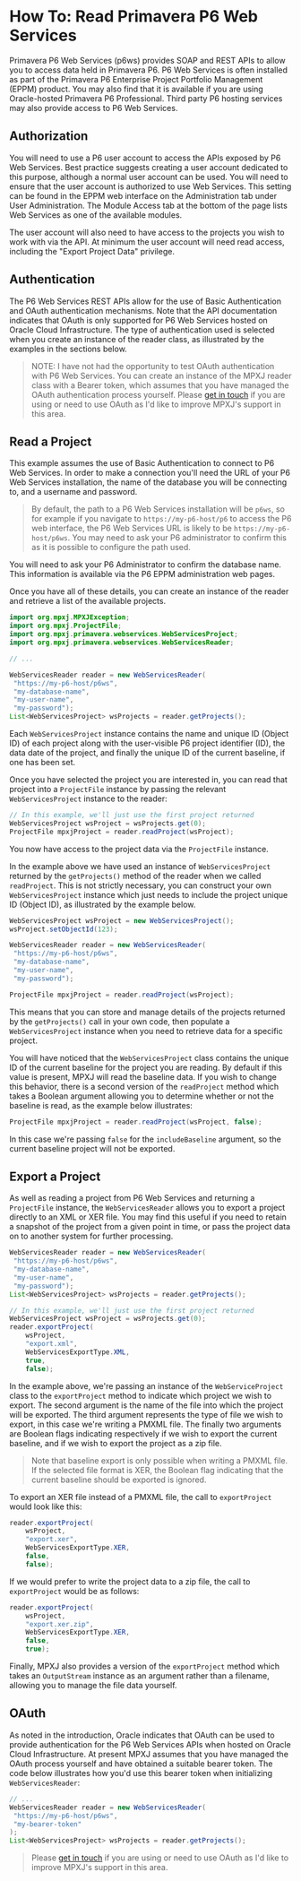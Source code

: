 # How To: Read Primavera P6 Web Services

Primavera P6 Web Services (p6ws) provides SOAP and REST APIs to allow you to
access data held in Primavera P6. P6 Web Services is often installed as part of
the Primavera P6 Enterprise Project Portfolio Management (EPPM) product. You
may also find that it is available if you are using Oracle-hosted Primavera P6
Professional. Third party P6 hosting services may also provide access to P6 Web
Services.

## Authorization

You will need to use a P6 user account to access the APIs exposed by P6 Web
Services. Best practice suggests creating a user account dedicated to this
purpose, although a normal user account can be used. You will need to ensure
that the user account is authorized to use Web Services. This setting can be
found in the EPPM web interface on the Administration tab under User
Administration. The Module Access tab at the bottom of the page lists Web
Services as one of the available modules.

The user account will also need to have access to the projects you wish to work
with via the API. At minimum the user account will need read access, including
the "Export Project Data" privilege.

## Authentication

The P6 Web Services REST APIs allow for the use of Basic Authentication and
OAuth authentication mechanisms. Note that the API documentation indicates that
OAuth is only supported for P6 Web Services hosted on Oracle Cloud
Infrastructure. The type of authentication used is selected when you create an
instance of the reader class, as illustrated by the examples in the sections
below.

> NOTE: I have not had the opportunity to test OAuth authentication with P6 Web Services.
> You can create an instance of the MPXJ reader class with a Bearer token,
> which assumes that
> you have managed the OAuth authentication process yourself. Please 
> [get in touch](mailto:jon@timephased.com)
> if you are using or need to use OAuth as I'd like to improve MPXJ's 
> support in this area.


## Read a Project

This example assumes the use of Basic Authentication to connect to P6 Web
Services. In order to make a connection you'll need the URL of your P6 Web
Services installation, the name of the database you will be connecting to, and
a username and password.

> By default, the path to a P6 Web Services installation will be `p6ws`,
> so for example if you navigate to `https://my-p6-host/p6` to access
> the P6 web interface, the P6 Web Services URL is likely to be 
> `https://my-p6-host/p6ws`. You may need to ask your P6 administrator to
> confirm this as it is possible to configure the path used.

You will need to ask your P6 Administrator to confirm the database name.
This information is available via the P6 EPPM administration web pages.

Once you have all of these details, you can create an instance of
the reader and retrieve a list of the available projects.

```java
import org.mpxj.MPXJException;
import org.mpxj.ProjectFile;
import org.mpxj.primavera.webservices.WebServicesProject;
import org.mpxj.primavera.webservices.WebServicesReader;

// ...

WebServicesReader reader = new WebServicesReader(
 "https://my-p6-host/p6ws",
 "my-database-name",
 "my-user-name",
 "my-password");
List<WebServicesProject> wsProjects = reader.getProjects();
```

Each `WebServicesProject` instance contains the name and unique ID (Object ID)
of each project along with the user-visible P6 project identifier (ID), the
data date of the project, and finally the unique ID of the current baseline,
if one has been set.

Once you have selected the project you are interested in, you can read that
project into a `ProjectFile` instance by passing the relevant
`WebServicesProject` instance to the reader:


```java
// In this example, we'll just use the first project returned
WebServicesProject wsProject = wsProjects.get(0);
ProjectFile mpxjProject = reader.readProject(wsProject);
```

You now have access to the project data via the `ProjectFile` instance.

In the example above we have used an instance of `WebServicesProject` returned
by the `getProjects()` method of the reader when we called `readProject`.
This is not strictly necessary, you can construct your own
`WebServicesProject` instance which just needs to include the project unique
ID (Object ID), as illustrated by the example below.

```java
WebServicesProject wsProject = new WebServicesProject();
wsProject.setObjectId(123);

WebServicesReader reader = new WebServicesReader(
 "https://my-p6-host/p6ws",
 "my-database-name",
 "my-user-name",
 "my-password");

ProjectFile mpxjProject = reader.readProject(wsProject);
```

This means that you can store and manage details of the projects returned by the
`getProjects()` call in your own code, then populate a `WebServicesProject`
instance when you need to retrieve data for a specific project.

You will have noticed that the `WebServicesProject` class contains the unique ID
of the current baseline for the project you are reading. By default if this
value is present, MPXJ will read the baseline data. If you wish to
change this behavior, there is a second version of the `readProject` method
which takes a Boolean argument allowing you to determine whether or not the
baseline is read, as the example below illustrates:

```java
ProjectFile mpxjProject = reader.readProject(wsProject, false);
```
In this case we're passing `false` for the `includeBaseline` argument, so
the current baseline project will not be exported.

## Export a Project

As well as reading a project from P6 Web Services and returning a `ProjectFile`
instance, the `WebServicesReader` allows you to export a project directly to an
XML or XER file. You may find this useful if you need to retain a snapshot of
the project from a given point in time, or pass the project data on to another
system for further processing. 


```java
WebServicesReader reader = new WebServicesReader(
 "https://my-p6-host/p6ws",
 "my-database-name",
 "my-user-name",
 "my-password");
List<WebServicesProject> wsProjects = reader.getProjects();

// In this example, we'll just use the first project returned
WebServicesProject wsProject = wsProjects.get(0);
reader.exportProject(
	wsProject, 
	"export.xml", 
	WebServicesExportType.XML, 
	true, 
	false);
```

In the example above, we're passing an instance of the `WebServiceProject` class
to the `exportProject` method to indicate which project we wish to export. The
second argument is the name of the file into which the project will be
exported. The third argument represents the type of file we wish to export, in
this case we're writing a PMXML file. The finally two arguments are Boolean
flags indicating respectively if we wish to export the current baseline, and if
we wish to export the project as a zip file.

> Note that baseline export is only possible when writing a PMXML file.
> If the selected file format is XER, the Boolean flag indicating that the 
> current baseline should be exported is ignored.

To export an XER file instead of a PMXML file, the call to `exportProject`
would look like this:

```java
reader.exportProject(
	wsProject, 
	"export.xer", 
	WebServicesExportType.XER, 
	false, 
	false);
```

If we would prefer to write the project data to a zip file, the call to
`exportProject` would be as follows:

```java
reader.exportProject(
	wsProject, 
	"export.xer.zip", 
	WebServicesExportType.XER, 
	false, 
	true);
```

Finally, MPXJ also provides a version of the `exportProject` method which takes
an `OutputStream` instance as an argument rather than a filename, allowing you
to manage the file data yourself.

## OAuth

As noted in the introduction, Oracle indicates that OAuth can be used to provide
authentication for the P6 Web Services APIs when hosted on Oracle Cloud
Infrastructure. At present MPXJ assumes that you have managed the OAuth process
yourself and have obtained a suitable bearer token. The code below illustrates
how you'd use this bearer token when initializing `WebServicesReader`:

```java
// ...
WebServicesReader reader = new WebServicesReader(
 "https://my-p6-host/p6ws",
 "my-bearer-token"
);
List<WebServicesProject> wsProjects = reader.getProjects();
```

> Please [get in touch](mailto:jon@timephased.com)
> if you are using or need to use OAuth as I'd like to improve MPXJ's 
> support in this area.
